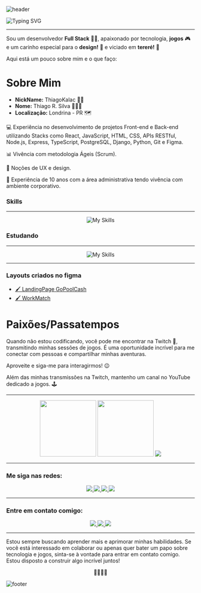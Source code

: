 ![header](https://capsule-render.vercel.app/api?type=waving&color=ff705f&section=header&height=150)


![Typing SVG](https://readme-typing-svg.herokuapp.com/?color=ffffff&size=35&center=true&vCenter=true&width=1000&lines=Prazer,+meu+nome+é+Thiago!;Bem-vindo+ao+meu+perfil+GitHub!+:%29;Onde+o+código+ganha+vida++:%29)

---

Sou um desenvolvedor **Full Stack** 👨‍💻, apaixonado por tecnologia, **jogos** 🎮 e um carinho especial para o **design!** 🎨 e viciado em **tereré!** 🧉

Aqui está um pouco sobre mim e o que faço:

# Sobre Mim

- **NickName:** ThiagoKalac 🤵🏻
- **Nome:** Thiago R. Silva 🙋🏻‍♂️
- **Localização:** Londrina - PR 🗺️

💻 Experiência no desenvolvimento de projetos Front-end e Back-end utilizando Stacks como React, JavaScript, HTML, CSS, APIs RESTful, Node.js, Express, TypeScript, PostgreSQL, Django, Python, Git e Figma.

📊 Vivência com metodologia Ágeis (Scrum).

🎨 Noções de UX e design.

💼 Experiência de 10 anos com a área administrativa tendo vivência com ambiente corporativo.

### Skills
<hr>

<div align="center">
    
![My Skills](https://skillicons.dev/icons?i=html,css,js,jquery,react,styledcomponents,nodejs,py,django,flutter,express,postgres,ts,figma,git&perline=7)

</div>

### Estudando
<hr>
<div align="center">
    
![My Skills](https://skillicons.dev/icons?i=flutter&perline=4)    
    
</div>

<hr>

### Layouts criados no figma

- [🖌️ LandingPage GoPoolCash](https://www.figma.com/file/PrdGlIVCBSOUAVxrFMyLoP/GOPOOL.CASH?type=design&node-id=167-2288&t=0w6Yv5DtSj3YsevP-0)
- [🖌️ WorkMatch](https://www.figma.com/file/PiCrzhY9rbFaBmqRzK5ZOF/projetoFrontEnd?type=design&node-id=0-1&t=TI5mLrGpV02q7Wn7-0)

# Paixões/Passatempos

Quando não estou codificando, você pode me encontrar na Twitch 👾, transmitindo minhas sessões de jogos. É uma oportunidade incrível para me conectar com pessoas e compartilhar minhas aventuras.

Aproveite e siga-me para interagirmos! 😉

Além das minhas transmissões na Twitch, mantenho um canal no YouTube dedicado a jogos. 🕹️

---
<div align="center">
    <img height="150em" src="https://github-readme-stats.vercel.app/api/top-langs/?username=ThiagoKalac&layout=compact&langs_count=7&theme=great-gatsby"/>
    <img height="150em" src="https://github-readme-stats.vercel.app/api?username=thiagokalac&show_icons=true&theme=great-gatsby&include_all_commits=true&count_private=true"/>
    <img heigth="400px" src="https://streak-stats.demolab.com?user=ThiagoKalac&theme=great-gatsby&border_radius=6&locale=pt_BR&date_format=j%20M%5B%20Y%5D"/>    
</div>
    



---

### Me siga nas redes:

<div align="center">
    <a href="https://www.linkedin.com/in/thiagorodriguessilva1994/" target="_blank">
        <img src="https://img.shields.io/static/v1?message=LinkedIn&logo=linkedin&label=&color=0077B5&logoColor=white&labelColor=&style=for-the-badge"/>
    </a>  
    <a href="https://www.instagram.com/thiagokalac/" target="_blank">
        <img src="https://img.shields.io/badge/Instagram-%23E4405F.svg?style=for-the-badge&logo=Instagram&logoColor=white"/>
    </a>  
    <a href="https://www.twitch.tv/thiagokalac" target="_blank">
        <img src="https://img.shields.io/badge/Twitch-9146FF?style=for-the-badge&logo=twitch&logoColor=white"/>
    </a>  
    <a href="https://www.youtube.com/@thiagokalac" target="_blank">
        <img src="https://img.shields.io/badge/YouTube-FF0000?style=for-the-badge&logo=youtube&logoColor=white"/>
    </a>  
</div>

---

### Entre em contato comigo:

<div align="center">
    <a href="https://kenzieacademybrasil.slack.com/team/U03DYEHJLNR" target="_blank">
        <img src="https://img.shields.io/badge/Slack-4A154B?style=for-the-badge&logo=slack&logoColor=white"/>
    </a> 
    <a href="https://discord.gg/kkVJ5fZt" target="_blank">
        <img src="https://img.shields.io/badge/Discord-5865F2?style=for-the-badge&logo=discord&logoColor=white"/>
    </a> 
    <a href="mailto:thiago.rds@outlook.com.br" target="_blank">
        <img src="https://img.shields.io/badge/Outlook-0078D4?style=for-the-badge&logo=microsoft-outlook&logoColor=white"/>
    </a> 
</div>

---

Estou sempre buscando aprender mais e aprimorar minhas habilidades. Se você está interessado em colaborar ou apenas quer bater um papo sobre tecnologia e jogos, sinta-se à vontade para entrar em contato comigo. Estou disposto a construir algo incrível juntos! <br>
<p align="center">👨‍💻😊🚀</p>

![footer](https://capsule-render.vercel.app/api?type=waving&color=ff705f&section=footer&height=150)
